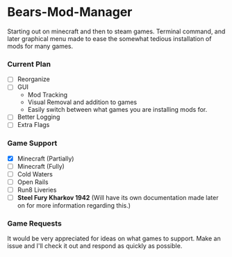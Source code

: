 # Bears-Mod-Manager
Starting out on minecraft and then to steam games. Terminal command, and later graphical menu made to ease the somewhat tedious installation of mods for many games.

### Current Plan
- [ ] Reorganize
- [ ] GUI
  - Mod Tracking
  - Visual Removal and addition to games
  - Easily switch between what games you are installing mods for.
- [ ] Better Logging
- [ ] Extra Flags

### Game Support
- [X] Minecraft (Partially)
- [ ] Minecraft (Fully)
- [ ] Cold Waters
- [ ] Open Rails
- [ ] Run8 Liveries
- [ ] **Steel Fury Kharkov 1942** (Will have its own documentation made later on for more information regarding this.)

### Game Requests
It would be very appreciated for ideas on what games to support. Make an issue and I'll check it out and respond as quickly as possible.